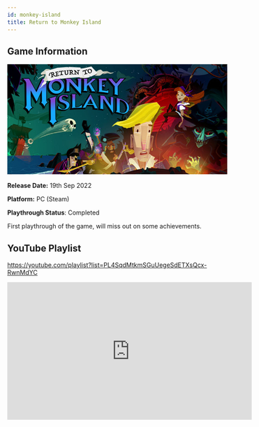 ```yaml
---
id: monkey-island
title: Return to Monkey Island
---
```


## Game Information

![image info](../../static/games/monkey-island.jpg)

**Release Date:** 19th Sep 2022

**Platform:** PC (Steam)

**Playthrough Status**: Completed

First playthrough of the game, will miss out on some achievements.
## YouTube Playlist

https://youtube.com/playlist?list=PL4SqdMtkmSGuUegeSdETXsQcx-RwnMdYC

<iframe width="560" height="315" src="https://www.youtube-nocookie.com/embed/videoseries?list=PL4SqdMtkmSGuUegeSdETXsQcx-RwnMdYC" title="YouTube video player" frameBorder="0" allow="accelerometer; autoplay; clipboard-write; encrypted-media; gyroscope; picture-in-picture" allowFullScreen></iframe>